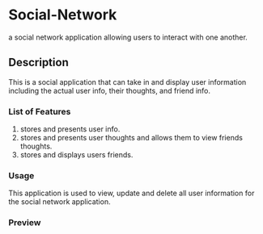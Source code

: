 # Social-Network
a social network application allowing users to interact with one another.

## Description
 This is a social application that can take in and display user information including the actual user info, their thoughts, and friend info. 

### List of Features 

1. stores and presents user info. 
2. stores and presents user thoughts and allows them to view friends thoughts.
3. stores and displays users friends. 


### Usage

This application is used to view, update and delete all user information for the social network application.

### Preview
